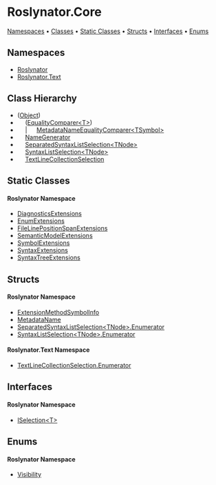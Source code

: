 # Roslynator\.Core

[Namespaces](#namespaces) &#x2022; [Classes](#classes) &#x2022; [Static Classes](#static-classes) &#x2022; [Structs](#structs) &#x2022; [Interfaces](#interfaces) &#x2022; [Enums](#enums)

## Namespaces

* [Roslynator](../../docs/api/Roslynator/README.md)
* [Roslynator.Text](../../docs/api/Roslynator/Text/README.md)

## Class Hierarchy

* \([Object](https://docs.microsoft.com/en-us/dotnet/api/system.object)\)
* &emsp; \([EqualityComparer\<T>](https://docs.microsoft.com/en-us/dotnet/api/system.collections.generic.equalitycomparer-1)\)
* &emsp; \| &emsp; [MetadataNameEqualityComparer\<TSymbol>](../../docs/api/Roslynator/MetadataNameEqualityComparer-1/README.md)
* &emsp; [NameGenerator](../../docs/api/Roslynator/NameGenerator/README.md)
* &emsp; [SeparatedSyntaxListSelection\<TNode>](../../docs/api/Roslynator/SeparatedSyntaxListSelection-1/README.md)
* &emsp; [SyntaxListSelection\<TNode>](../../docs/api/Roslynator/SyntaxListSelection-1/README.md)
* &emsp; [TextLineCollectionSelection](../../docs/api/Roslynator/Text/TextLineCollectionSelection/README.md)

## Static Classes

#### Roslynator Namespace

* [DiagnosticsExtensions](../../docs/api/Roslynator/DiagnosticsExtensions/README.md)
* [EnumExtensions](../../docs/api/Roslynator/EnumExtensions/README.md)
* [FileLinePositionSpanExtensions](../../docs/api/Roslynator/FileLinePositionSpanExtensions/README.md)
* [SemanticModelExtensions](../../docs/api/Roslynator/SemanticModelExtensions/README.md)
* [SymbolExtensions](../../docs/api/Roslynator/SymbolExtensions/README.md)
* [SyntaxExtensions](../../docs/api/Roslynator/SyntaxExtensions/README.md)
* [SyntaxTreeExtensions](../../docs/api/Roslynator/SyntaxTreeExtensions/README.md)

## Structs

#### Roslynator Namespace

* [ExtensionMethodSymbolInfo](../../docs/api/Roslynator/ExtensionMethodSymbolInfo/README.md)
* [MetadataName](../../docs/api/Roslynator/MetadataName/README.md)
* [SeparatedSyntaxListSelection\<TNode>.Enumerator](../../docs/api/Roslynator/SeparatedSyntaxListSelection-1/Enumerator/README.md)
* [SyntaxListSelection\<TNode>.Enumerator](../../docs/api/Roslynator/SyntaxListSelection-1/Enumerator/README.md)

#### Roslynator\.Text Namespace

* [TextLineCollectionSelection.Enumerator](../../docs/api/Roslynator/Text/TextLineCollectionSelection/Enumerator/README.md)

## Interfaces

#### Roslynator Namespace

* [ISelection\<T>](../../docs/api/Roslynator/ISelection-1/README.md)

## Enums

#### Roslynator Namespace

* [Visibility](../../docs/api/Roslynator/Visibility/README.md)
